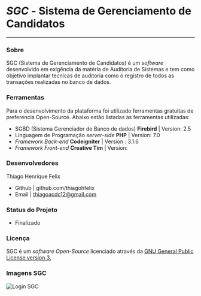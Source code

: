 

# *SGC* - Sistema de Gerenciamento de Candidatos
------------------------------------------------
### **Sobre**
SGC (Sistema de Gerenciamento de Candidatos) é um _software_ desenvolvido em exigência da matéria de Auditoria de Sistemas e tem como objetivo implantar tecnicas de auditoria como o registro de todos as transações realizadas no banco de dados.

### **Ferramentas**
Para o desenvolvimento da plataforma foi utilizado ferramentas gratuitas de preferencia Open-Source. Abaixo estão listadas as ferramentas utilizadas:

 - SGBD (Sistema Gerenciador de Banco de dados) **Firebird** | Version: 2.5
 - Linguagem de Programação _server-side_ **PHP** | Version: 7.0
 - *Framework Back-end* **Codeigniter** | Version : 3.1.6
 - *Framework Front-end* **Creative Tim** | Version:

### **Desenvolvedores**

Thiago Henrique Felix
- Github | github.com/thiagohfelix
- Email | thiagoacdc12@gmail.com
	

### **Status do Projeto**

 - Finalizado

### **Licença**
SGC é um *software* *Open-Source* licenciado através da [GNU General Public License version 3.](https://opensource.org/licenses/GPL-3.0)

### **Imagens SGC**

![Login SGC](http://i67.tinypic.com/20pwu44.png)
